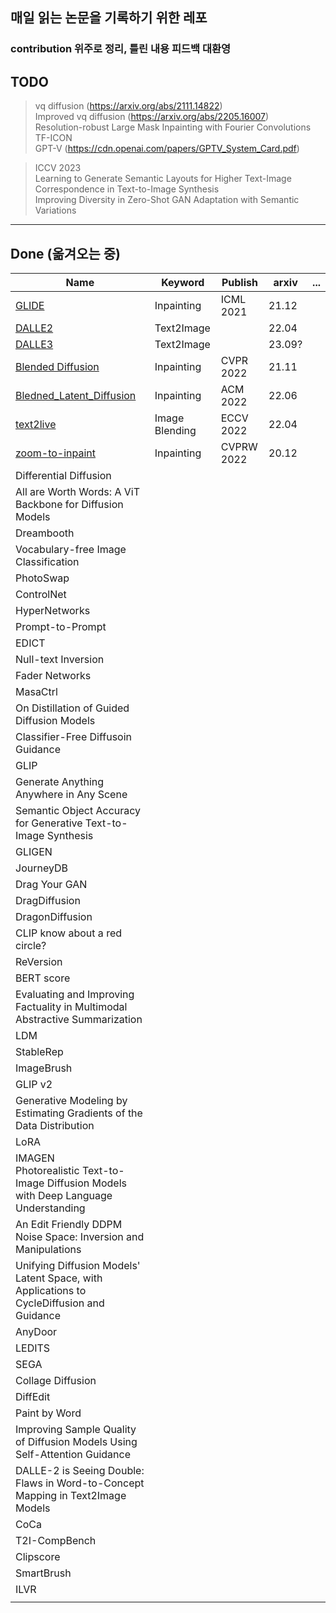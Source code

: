 ## 매일 읽는 논문을 기록하기 위한 레포
### contribution 위주로 정리, 틀린 내용 피드백 대환영

## TODO
> vq diffusion (https://arxiv.org/abs/2111.14822) </br>
> Improved vq diffusion (https://arxiv.org/abs/2205.16007) </br>
> Resolution-robust Large Mask Inpainting with Fourier Convolutions </br>
> TF-ICON </br>
> GPT-V (https://cdn.openai.com/papers/GPTV_System_Card.pdf)  </br>

> ICCV 2023 </br>
> Learning to Generate Semantic Layouts
for Higher Text-Image Correspondence in Text-to-Image Synthesis </br>
> Improving Diversity in Zero-Shot GAN Adaptation with Semantic Variations </br>
> 

------
## Done (옮겨오는 중)
| Name                                                                                          | Keyword        | Publish    | arxiv  | ... |
|-----------------------------------------------------------------------------------------------|----------------|------------|--------|----|
| [GLIDE](./Generative/GLIDE/GLIED.md)                                                          | Inpainting     | ICML 2021  | 21.12  |    |
| [DALLE2](./Generative/DALLE2/DALLE2.md)                                                       | Text2Image     |            | 22.04  |    |
| [DALLE3](./Generative/DALLE3/DALLE3.md)                                                       | Text2Image     |            | 23.09? |    |
| [Blended Diffusion](./Generative/Blended_Diffusion/Blended_Diffusion.md)                      | Inpainting     | CVPR 2022  | 21.11  |    |
| [Bledned_Latent_Diffusion](./Generative/Bledned_Latent_Diffusion/Bledned_Latent_Diffusion.md) | Inpainting     | ACM 2022   | 22.06  |    |
| [text2live](./Generative/text2live/text2live.md)                                              | Image Blending | ECCV 2022  | 22.04  |    |
| [zoom-to-inpaint](./Generative/zoom-to-inpaint/zoom-to-inpatint.md)                           | Inpainting     | CVPRW 2022 | 20.12  |    |
| Differential Diffusion                                                                        |                |            |        |    |
| All are Worth Words: A ViT Backbone for Diffusion Models                                      |                |            |        |    |
| Dreambooth                                                                                    |                |            |        |    |
| Vocabulary-free Image Classification                                                          |                |            |        |    |   
| PhotoSwap                                                                                     |                |            |        |    |
| ControlNet                                                                                    |                |            |        |    |
| HyperNetworks                                                                                 |                |            |        |    |
| Prompt-to-Prompt                                                                              |                |            |        |    |
| EDICT                                                                                         |                |            |        |    |
| Null-text Inversion                                                                           |                |            |        |    |
| Fader Networks                                                                                |                |            |        |    |
| MasaCtrl                                                                                      |                |            |        |    |
| On Distillation of Guided Diffusion Models                                                    |                |            |        |    |
| Classifier-Free Diffusoin Guidance                                                            |                |            |        |    |
| GLIP                                                                                          |                |            |        |    |
| Generate Anything Anywhere in Any Scene                                                       |                |            |        |    |
| Semantic Object Accuracy for Generative Text-to-Image Synthesis                               |                |            |        |    |
| GLIGEN                                                                                        |                |            |        |    |
| JourneyDB                                                                                     |                |            |        |    |
| Drag Your GAN                                                                                 |                |            |        |    |
| DragDiffusion                                                                                 |                |            |        |    |
| DragonDiffusion                                                                               |                |            |        |    |
| CLIP know about a red circle?                                                                 |                |            |        |    |
| ReVersion                                                                                     |                |            |        |    |
| BERT score                                                                                    |                |            |        |    |
| Evaluating and Improving Factuality in Multimodal Abstractive Summarization                   |                |            |        |    |
| LDM                                                                                           |                |            |        |    |
| StableRep                                                                                     |                |            |        |    |
| ImageBrush                                                                                    |                |            |        |    |
| GLIP v2                                                                                       |                |            |        |    |
| Generative Modeling by Estimating Gradients of the Data Distribution                          |                |            |        |    |
| LoRA                                                                                          |                |            |        |    |
| IMAGEN</br>Photorealistic Text-to-Image Diffusion Models with Deep Language Understanding     |                |            |        |    |
| An Edit Friendly DDPM Noise Space: Inversion and Manipulations                                |                |            |        |    |
| Unifying Diffusion Models' Latent Space, with Applications to CycleDiffusion and Guidance     |                |            |        |    |
| AnyDoor                                                                                       |                |            |        |    |
| LEDITS                                                                                        |                |            |        |    |
| SEGA                                                                                          |                |            |        |    |
| Collage Diffusion                                                                             |                |            |        |    |
| DiffEdit                                                                                      |                |            |        |    |
| Paint by Word                                                                                 |                |            |        |    |
| Improving Sample Quality of Diffusion Models Using Self-Attention Guidance                    |                |            |        |    |
| DALLE-2 is Seeing Double: Flaws in Word-to-Concept Mapping in Text2Image Models               |                |            |        |    |
| CoCa                                                                                          |                |            |        |    |
| T2I-CompBench                                                                                 |                |            |        |    |
| Clipscore                                                                                     |                |            |        |    |
| SmartBrush                                                                                    |                |            |        |    |
| ILVR                                                                                          |                |            |        |    |
|                                                                                               |                |            |        |    |

